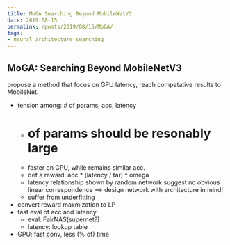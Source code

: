 ```yaml
---
title: MoGA Searching Beyond MobileNetV3
date: 2019-08-15
permalink: /posts/2019/08/15/MoGA/
tags:
- neural architecture searching
---
```


## MoGA: Searching Beyond MobileNetV3

propose a method that focus on GPU latency, reach compatative results to MobileNet.
- tension among: # of params, acc, latency
    - # of params should be resonably large
    - faster on GPU, while remains similar acc.
    - def a reward: acc * (latency / tar) ^ omega
    - latency relationship shown by random network suggest no obvious linear correspondence ==> design network with architecture in mind!
    - suffer from underfitting
- convert reward maxmization to LP
- fast eval of acc and latency
    - eval: FairNAS(supernet?)
    - latency: lookup table
- GPU: fast conv, less (% of) time
